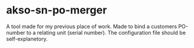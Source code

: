 # akso-sn-po-merger
A tool made for my previous place of work. Made to bind a customers PO-number to a relating unit (serial number). The configuration file should be self-explanetory.

